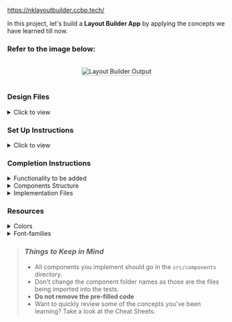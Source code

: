 https://nklayoutbuilder.ccbp.tech/

In this project, let's build a **Layout Builder App** by applying the concepts we have learned till now.

### Refer to the image below:

<br/>
<div style="text-align: center;">
    <img src="https://assets.ccbp.in/frontend/content/react-js/layout-builder-output.gif" alt="Layout Builder Output" style="max-width:70%;box-shadow:0 2.8px 2.2px rgba(0, 0, 0, 0.12)">
</div>
<br/>

### Design Files

<details>
<summary>Click to view</summary>

- [Extra Small (Size < 576px) and Small (Size >= 576px)](https://assets.ccbp.in/frontend/content/react-js/layout-builder-sm-output-v0.png)
- [Medium (Size >= 768px), Large (Size >= 992px) and Extra Large (Size >= 1200px)](https://assets.ccbp.in/frontend/content/react-js/layout-builder-lg-output.png)

</details>

### Set Up Instructions

<details>
<summary>Click to view</summary>

- Download dependencies by running `npm install`
- Start up the app using `npm start`
</details>

### Completion Instructions

<details>
<summary>Functionality to be added</summary>
<br/>

The app must have the following functionalities

- Initially, the checkboxes for Content, Left Navbar, Right Navbar should be checked and all the elements in the layout should be displayed
- When the Content checkbox is unchecked, then the content element should not be displayed
- When the Left Navbar checkbox is unchecked, then the Left Navbar element should not be displayed
- When the Right Navbar checkbox is unchecked, then the Right Navbar element should not be displayed
- When any of the checkbox is checked, then the respective element should be displayed accordingly
- The Configuration Context has an object as a value with the following properties
  - `showContent` - this key is used to display the Content Element
  - `showLeftNavbar` - this key is used to display the Left Navbar Element
  - `showRightNavbar` - this key is used to display the Right Navbar Element
  - `onToggleShowContent` - this method is used to update the value of the `showContent`
  - `onToggleShowLeftNavbar` - this method is used to update the value of the `showLeftNavbar`
  - `onToggleShowRightNavbar` - this method is used to update the value of the `showRightNavbar`

</details>

<details>
<summary>Components Structure</summary>

<br/>
<div style="text-align: center;">
    <img src="https://assets.ccbp.in/frontend/content/react-js/layout-builder-component-breakdown-structure.png" alt="layout builder component structure breakdown" style="max-width:100%;box-shadow:0 2.8px 2.2px rgba(0, 0, 0, 0.12)">
</div>
<br/>

</details>

<details>
<summary>Implementation Files</summary>
<br/>

Use these files to complete the implementation:

- `src/App.js`
- `src/App.css`
- `src/components/ConfigurationController/index.js`
- `src/components/ConfigurationController/index.css`
- `src/components/Layout/index.js`
- `src/components/Layout/index.css`
- `src/components/Header/index.js`
- `src/components/Header/index.css`
- `src/components/Body/index.js`
- `src/components/Body/index.css`
- `src/components/Footer/index.js`
- `src/components/Footer/index.css`
</details>

### Resources

<details>
<summary>Colors</summary>

<br/>

<div style="background-color: #475569; width: 150px; padding: 10px; color: white">Hex: #475569</div>
<div style="background-color: #e2e8f0; width: 150px; padding: 10px; color: black">Hex: #e2e8f0</div>
<div style="background-color: #f1f5f9; width: 150px; padding: 10px; color: black">Hex: #f1f5f9</div>
<div style="background-color: #64748b; width: 150px; padding: 10px; color: white">Hex: #64748b</div>
<div style="background-color: #cbd5e1; width: 150px; padding: 10px; color: black">Hex: #cbd5e1</div>

</details>

<details>
<summary>Font-families</summary>

- Roboto

</details>

> ### _Things to Keep in Mind_
>
> - All components you implement should go in the `src/components` directory.
> - Don't change the component folder names as those are the files being imported into the tests.
> - **Do not remove the pre-filled code**
> - Want to quickly review some of the concepts you’ve been learning? Take a look at the Cheat Sheets.
